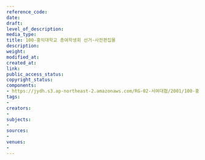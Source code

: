```yaml
---
reference_code: 
date: 
draft: 
level_of_description: 
media_type: 
title: 100-홍익대학교 총여학생회 선거-사전편집물
description: 
weight: 
modified_at: 
created_at: 
link: 
public_access_status: 
copyright_status: 
components:
- https://jydh.s3.ap-northeast-2.amazonaws.com/RG-02-서여대협/2001/100-홍익대학교+총여학생회+선거-사전편집물.pdf
tags:
- 
creators:
- 
subjects:
- 
sources:
- 
venues:
- 
---
```

